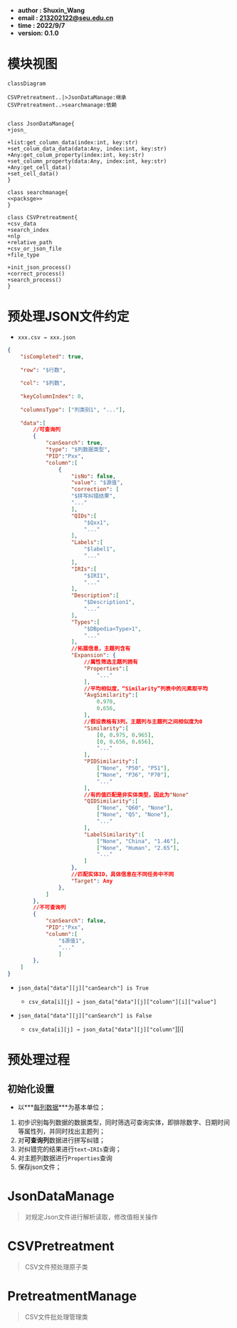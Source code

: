 - **author  : Shuxin_Wang**
- **email   : 213202122@seu.edu.cn**
- **time    : 2022/9/7**
- **version: 0.1.0**



# 模块视图

```mermaid
classDiagram

CSVPretreatment..|>JsonDataManage:继承
CSVPretreatment..>searchmanage:依赖


class JsonDataManage{
+josn_

+list:get_column_data(index:int, key:str)
+set_colum_data_data(data:Any, index:int, key:str)
+Any:get_colum_property(index:int, key:str)
+set_column_property(data:Any, index:int, key:str)
+Any:get_cell_data()
+set_cell_data()
}

class searchmanage{
<<packsge>>
}

class CSVPretreatment{
+csv_data
+search_index
+nlp
+relative_path
+csv_or_json_file
+file_type

+init_json_process()
+correct_process()
+search_process()
}
```

# 预处理JSON文件约定

- `xxx.csv → xxx.json`

```json
{
    "isCompleted": true,
    
    "row": "$行数",
    
    "col": "$列数",
    
    "keyColumnIndex": 0,
    
    "columnsType": ["列类别1", "..."],
    
    "data":[
        //可查询列
        {
            "canSearch": true,
            "type": "$列数据类型",
            "PID":"Pxx",
            "column":[
                {
                    "isNo": false,
                    "value": "$源值",
                    "correction": [
                    "$拼写纠错结果",
                    "..."
                    ],
                    "QIDs":[
                        "$Qxx1",
                        "..."
                    ],
                    "Labels":[
                        "$label1",
                        "..."
                    ],
                    "IRIs":[
                        "$IRI1",
                        "..."
                    ],
                    "Description":[
                        "$Description1",
                        "..."
                    ],
                    "Types":[
                        "$DBpedia<Type>1",
                        "..."
                    ],
                    //拓展信息，主题列含有
                    "Expansion": {
                        //属性筛选主题列拥有
                        "Properties":[
                            "..."
                        ],
                        //平均相似度，“Similarity”列表中的元素取平均
                        "AvgSimilarity":[
                            0.970,
                            0.656,
                        ],
                        //假设表格有3列，主题列与主题列之间相似度为0
                        "Similarity":[
                            [0, 0.975, 0.965],
                            [0, 0.656, 0.656],
                            "..."
                        ],
                        "PIDSimilarity":[
                            ["None", "P50", "P51"],
                            ["None", "P36", "P70"],
                            "..."
                        ],
                        //有的值匹配是非实体类型，因此为"None"
                        "QIDSimilarity":[
                            ["None", "Q60", "None"],
                            ["None", "Q5", "None"],
                            "..."
                        ],
                        "LabelSimilarity":[
                            ["None", "China", "1.46"],
                            ["None", "Human", "2.65"],
                            "..."
                        ]
                    },
                    //匹配实体ID，具体信息在不同任务中不同
                    "Target": Any
                },
            ]
        },
        //不可查询列
        {
            "canSearch": false,
            "PID":"Pxx",
            "column":[
                "$源值1", 
                "..."
                ]         
        }, 
    ]
}
```

- `json_data["data"][j]["canSearch"] is True`
  - `csv_data[i][j] → json_data["data"][j]["column"][i]["value"]`

- `json_data["data"][j]["canSearch"] is False`
  - `csv_data[i][j] → json_data["data"][j]["column"`][i]




# 预处理过程



## 初始化设置

- 以***<u>每列数据</u>***为基本单位；

1. 初步识别每列数据的数据类型，同时筛选可查询实体，即排除数字、日期时间等属性列，并同时找出主题列；
2. 对**可查询列**数据进行拼写纠错；
3. 对纠错完的结果进行`text→IRIs`查询；
3. 对主题列数据进行`Properties`查询
4. 保存json文件；





# <class>JsonDataManage</class>

> 对规定Json文件进行解析读取，修改值相关操作









# <class>CSVPretreatment</class>

> CSV文件预处理原子类







# <class>PretreatmentManage</class>

> CSV文件批处理管理类
